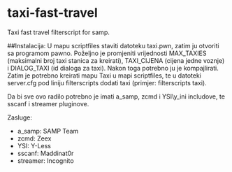 # taxi-fast-travel
Taxi fast travel filterscript for samp.

##Instalacija:
U mapu scriptfiles staviti datoteku taxi.pwn, zatim ju otvoriti sa programom pawno. 
Poželjno je promjeniti vrijednosti MAX_TAXIES (maksimalni broj taxi stanica za kreirati),
TAXI_CIJENA (cijena jedne voznje) i DIALOG_TAXI (id dialoga za taxi). 
Nakon toga potrebno ju je kompajlirati. Zatim je potrebno kreirati mapu Taxi u mapi scriptfiles, te
u datoteki server.cfg pod liniju filterscripts dodati taxi (primjer: filterscripts taxi).

Da bi sve ovo radilo potrebno je imati a_samp, zcmd i YSI\y_ini includove, te sscanf i streamer pluginove.

Zasluge: 
- a_samp: SAMP Team
- zcmd: Zeex
- YSI: Y-Less
- sscanf: Maddinat0r
- streamer: Incognito
